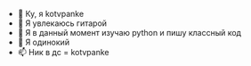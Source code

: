 - 👋 Ку, я kotvpanke
- 👀 Я увлекаюсь гитарой
- 🌱 Я в данный момент изучаю python и пишу классный код
- 💞️ Я одинокий 
- 📫 Ник в дс = kotvpanke

<!---
kotvpanke/kotvpanke is a ✨ special ✨ repository because its `README.md` (this file) appears on your GitHub profile.
You can click the Preview link to take a look at your changes.
--->
